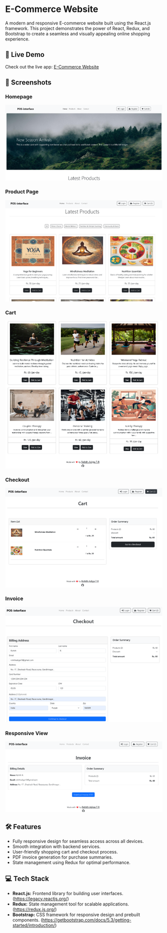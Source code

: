 # E-Commerce Website

A modern and responsive E-commerce website built using the React.js framework. This project demonstrates the power of React, Redux, and Bootstrap to create a seamless and visually appealing online shopping experience.

## 🚀 Live Demo

Check out the live app: [E-Commerce Website](https://qest-six.vercel.app/)

## 📸 Screenshots

### Homepage

[![Homepage](https://raw.githubusercontent.com/Rohith1905/qest/main/1p.png)](https://raw.githubusercontent.com/Rohith1905/qest/main/1p.png)

### Product Page

[![Product Page](https://raw.githubusercontent.com/Rohith1905/qest/main/2p.png)](https://raw.githubusercontent.com/Rohith1905/qest/main/2p.png)

### Cart

[![Cart](https://raw.githubusercontent.com/Rohith1905/qest/main/3p.png)](https://raw.githubusercontent.com/Rohith1905/qest/main/3p.png)

### Checkout

[![Checkout](https://raw.githubusercontent.com/Rohith1905/qest/main/4p.png)](https://raw.githubusercontent.com/Rohith1905/qest/main/4p.png)

### Invoice

[![Invoice](https://raw.githubusercontent.com/Rohith1905/qest/main/5p.png)](https://raw.githubusercontent.com/Rohith1905/qest/main/5p.png)

### Responsive View

[![Responsive View](https://raw.githubusercontent.com/Rohith1905/qest/main/6p.png)](https://raw.githubusercontent.com/Rohith1905/qest/main/6p.png)

## 🛠 Features

* Fully responsive design for seamless access across all devices.
* Smooth integration with backend services.
* User-friendly shopping cart and checkout process.
* PDF invoice generation for purchase summaries.
* State management using Redux for optimal performance.

## 💻 Tech Stack

* **React.js:** Frontend library for building user interfaces. (https://legacy.reactjs.org/)
* **Redux:** State management tool for scalable applications. (https://redux.js.org/)
* **Bootstrap:** CSS framework for responsive design and prebuilt components. (https://getbootstrap.com/docs/5.3/getting-started/introduction/)
